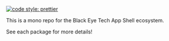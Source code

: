 [![code style: prettier](https://img.shields.io/badge/code_style-prettier-ff69b4.svg?style=flat-square)](https://github.com/prettier/prettier)

This is a mono repo for the Black Eye Tech App Shell ecosystem.

See each package for more details!
